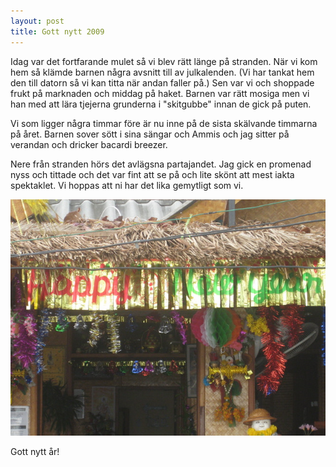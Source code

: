 ```yaml
---
layout: post
title: Gott nytt 2009
---
```


Idag var det fortfarande mulet så vi blev rätt länge på stranden. När
vi kom hem så klämde barnen några avsnitt till av julkalenden. (Vi har
tankat hem den till datorn så vi kan titta när andan faller på.) Sen
var vi och shoppade frukt på marknaden och middag på haket. Barnen var
rätt mosiga men vi han med att lära tjejerna grunderna i "skitgubbe"
innan de gick på puten.

Vi som ligger några timmar före är nu inne på de sista skälvande
timmarna på året. Barnen sover sött i sina sängar och Ammis och jag
sitter på verandan och dricker bacardi breezer.

Nere från stranden hörs det avlägsna partajandet. Jag gick en promenad
nyss och tittade och det var fint att se på och lite skönt att mest
iakta spektaklet. Vi hoppas att ni har det lika gemytligt som vi.

<a href="/images/drupal/IMG_1519.JPG"><img src="/images/drupal/thumbnails/IMG_1519.jpg" /></a>

Gott nytt år!


